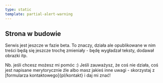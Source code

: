 ```yaml
---
type: static
template: partial-alert-warning
---
```

## Strona w budowie

Serwis jest jeszcze w fazie beta. To znaczy, działa ale opublikowane w nim treści będą się jeszcze trochę zmieniały - będę wygładzał teksty, dodawał obrazki itp.

Nb. jeśli chcesz możesz mi pomóc :) Jeśli zauważysz, że coś nie działa, coś jest napisane merytorycznie źle albo masz jakieś inne uwagi - skorzystaj z [formularza kontaktowego]{pl/kontakt} i daj mi znać!